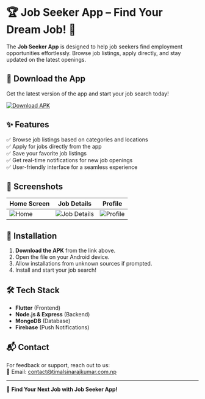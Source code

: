 # 🏆 Job Seeker App – Find Your Dream Job! 🚀  

The **Job Seeker App** is designed to help job seekers find employment opportunities effortlessly. Browse job listings, apply directly, and stay updated on the latest openings.  

## 📲 Download the App  
Get the latest version of the app and start your job search today!  

[![Download APK](https://img.shields.io/badge/Download-APK-blue?style=for-the-badge&logo=android)](https://github.com/learnwithraj/job-seeker-application/releases/download/v1.0.0/app-release.apk)  

## ✨ Features  
✅ Browse job listings based on categories and locations  
✅ Apply for jobs directly from the app  
✅ Save your favorite job listings  
✅ Get real-time notifications for new job openings  
✅ User-friendly interface for a seamless experience  

## 📸 Screenshots  
| Home Screen | Job Details | Profile |  
|-------------|------------|---------|  
| ![Home](https://res.cloudinary.com/dbfocstdc/image/upload/v1739208281/8b68bd2e-3792-4802-af0c-fd21535595fc_ytjtfl.jpg) | ![Job Details](https://res.cloudinary.com/dbfocstdc/image/upload/v1739208292/866f6398-6354-40a5-b079-76f88b8526d8_lykirx.jpg) | ![Profile](https://res.cloudinary.com/dbfocstdc/image/upload/v1739208306/f2e1d2d6-4527-4943-8287-0932078d7ecc_rhbor1.jpg) |  

## 🔧 Installation  
1. **Download the APK** from the link above.  
2. Open the file on your Android device.  
3. Allow installations from unknown sources if prompted.  
4. Install and start your job search!  

## 🛠️ Tech Stack  
- **Flutter** (Frontend)  
- **Node.js & Express** (Backend)  
- **MongoDB** (Database)  
- **Firebase** (Push Notifications)  

## 📬 Contact  
For feedback or support, reach out to us:  
📧 Email: contact@timalsinarajkumar.com.np

---

🚀 **Find Your Next Job with Job Seeker App!**  
